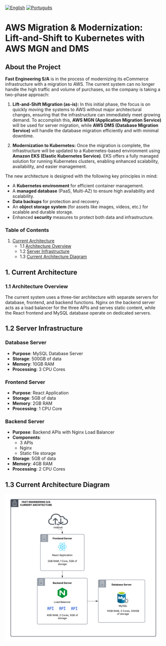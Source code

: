 [![English](https://img.shields.io/badge/English-blue.svg)](README.en.md)
[![Português](https://img.shields.io/badge/Português-green.svg)](README.md)

# **AWS Migration & Modernization: Lift-and-Shift to Kubernetes with AWS MGN and DMS**

## About the Project

**Fast Engineering S/A** is in the process of modernizing its eCommerce infrastructure with a migration to AWS. The current system can no longer handle the high traffic and volume of purchases, so the company is taking a two-phase approach:

1. **Lift-and-Shift Migration (as-is):** In this initial phase, the focus is on quickly moving the systems to AWS without major architectural changes, ensuring that the infrastructure can immediately meet growing demand. To accomplish this, **AWS MGN (Application Migration Service)** will be used for server migration, while **AWS DMS (Database Migration Service)** will handle the database migration efficiently and with minimal downtime.

2. **Modernization to Kubernetes:** Once the migration is complete, the infrastructure will be updated to a Kubernetes-based environment using **Amazon EKS (Elastic Kubernetes Service)**. EKS offers a fully managed solution for running Kubernetes clusters, enabling enhanced scalability, availability, and easier management.

The new architecture is designed with the following key principles in mind:

- A **Kubernetes environment** for efficient container management.
- A **managed database** (PaaS, Multi-AZ) to ensure high availability and scalability.
- **Data backups** for protection and recovery.
- An **object storage system** (for assets like images, videos, etc.) for scalable and durable storage.
- Enhanced **security** measures to protect both data and infrastructure.

### Table of Contents

1. [Current Architecture](#1-current-architecture)
    - 1.1 [Architecture Overview](#11-architecture-overview)
    - 1.2 [Server Infrastructure](#12-server-infrastructure)
    - 1.3 [Current Architecture Diagram](#13-current-architecture-diagram)

## 1. Current Architecture

### 1.1 Architecture Overview
The current system uses a three-tier architecture with separate servers for database, frontend, and backend functions. Nginx on the backend server acts as a load balancer for the three APIs and serves static content, while the React frontend and MySQL database operate on dedicated servers.

## 1.2 Server Infrastructure

### Database Server

- **Purpose**: MySQL Database Server
- **Storage**: 500GB of data
- **Memory**: 10GB RAM
- **Processing**: 3 CPU Cores

### Frontend Server

- **Purpose**: React Application
- **Storage**: 5GB of data
- **Memory**: 2GB RAM
- **Processing**: 1 CPU Core

### Backend Server

- **Purpose**: Backend APIs with Nginx Load Balancer
- **Components**:
  - 3 APIs
  - Nginx 
  - Static file storage
- **Storage**: 5GB of data
- **Memory**: 4GB RAM
- **Processing**: 2 CPU Cores

## 1.3 Current Architecture Diagram

![Current Architecture Diagram](../imgs/currentarchfasteng.png)